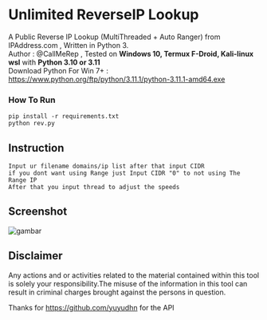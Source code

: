 # Unlimited ReverseIP Lookup
A Public Reverse IP Lookup (MultiThreaded + Auto Ranger) from IPAddress.com , Written in Python 3.
<br>Author : @CallMeRep , Tested on **Windows 10, Termux F-Droid, Kali-linux wsl** with **Python 3.10 or 3.11**
<br> Download Python For Win 7+ : https://www.python.org/ftp/python/3.11.1/python-3.11.1-amd64.exe
### How To Run
```
pip install -r requirements.txt
python rev.py
```
## Instruction
```
Input ur filename domains/ip list after that input CIDR 
if you dont want using Range just Input CIDR "0" to not using The Range IP
After that you input thread to adjust the speeds
```
## Screenshot
![gambar](https://user-images.githubusercontent.com/113588203/210528940-ba3658bc-6e5b-4944-b57e-53120ea1fa60.png)

## Disclaimer
Any actions and or activities related to the material contained within this tool is solely your responsibility.The misuse of the information in this tool can result in criminal charges brought against the persons in question.

Thanks for https://github.com/yuyudhn for the API
